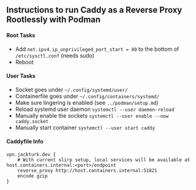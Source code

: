 ## Instructions to run Caddy as a Reverse Proxy Rootlessly with Podman

#### Root Tasks
- Add `net.ipv4.ip_unprivileged_port_start = 80` to the bottom of `/etc/sysctl.conf` (needs sudo)
- Reboot

#### User Tasks
- Socket goes under `~/.config/systemd/user/`
- Containerfile goes under `~/.config/containers/systemd/`
- Make sure lingering is enabled (see `../podman/setup.md`)
- Reload systemd user daemon `systemctl --user daemon-reload`
- Manually enable the sockets `systemctl --user enable --now caddy.socket`
- Manually start container `systemctl --user start caddy`

#### Caddyfile Info
```
vpn.jackturk.dev {
    # With current slirp setup, local services will be available at host.containers.internal:<port>/endpoint
    reverse_proxy http://host.containers.internal:51821
    encode gzip
}
```